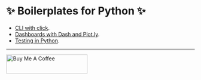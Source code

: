 # ✨ Boilerplates for Python ✨ 

* [CLI with click](https://github.com/bt3gl/Awesome_Python_Boilerplates/tree/master/CLI_app).
* [Dashboards with Dash and Plot.ly](https://github.com/bt3gl/Awesome_Python_Boilerplates/tree/master/dash_app).
* [Testing in Python](https://github.com/bt3gl/Awesome_Python_Boilerplates/tree/master/Testing).


---

<a href="https://www.buymeacoffee.com/miavonpizza" target="_blank"><img src="https://cdn.buymeacoffee.com/buttons/arial-pink.png" alt="Buy Me A Coffee" style="height: 51px !important;width: 217px !important;" ></a>
